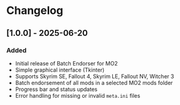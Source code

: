 # Changelog

## [1.0.0] - 2025-06-20
### Added
- Initial release of Batch Endorser for MO2
- Simple graphical interface (Tkinter)
- Supports Skyrim SE, Fallout 4, Skyrim LE, Fallout NV, Witcher 3
- Batch endorsement of all mods in a selected MO2 mods folder
- Progress bar and status updates
- Error handling for missing or invalid `meta.ini` files